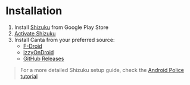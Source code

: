 # Installation

1. Install [Shizuku](https://play.google.com/store/apps/details?id=moe.shizuku.privileged.api) from Google Play Store
2. [Activate Shizuku](https://shizuku.rikka.app/guide/setup/)
3. Install Canta from your preferred source:
   - [F-Droid](https://f-droid.org/en/packages/org.samo_lego.canta/)
   - [IzzyOnDroid](https://apt.izzysoft.de/fdroid/index/apk/org.samo_lego.canta)
   - [GitHub Releases](https://github.com/samolego/Canta/releases/latest/)

> For a more detailed Shizuku setup guide, check the [Android Police tutorial](https://www.androidpolice.com/how-to-use-shizuku-for-adb-rootless-mods-on-any-android-device/)
